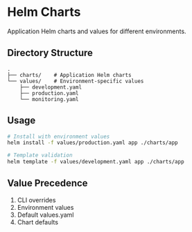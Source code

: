 # Helm Charts

Application Helm charts and values for different environments.

## Directory Structure
```plaintext
.
├── charts/    # Application Helm charts
└── values/    # Environment-specific values
    ├── development.yaml
    ├── production.yaml
    └── monitoring.yaml
```

## Usage
```bash
# Install with environment values
helm install -f values/production.yaml app ./charts/app

# Template validation
helm template -f values/development.yaml app ./charts/app
```

## Value Precedence
1. CLI overrides
2. Environment values
3. Default values.yaml
4. Chart defaults
